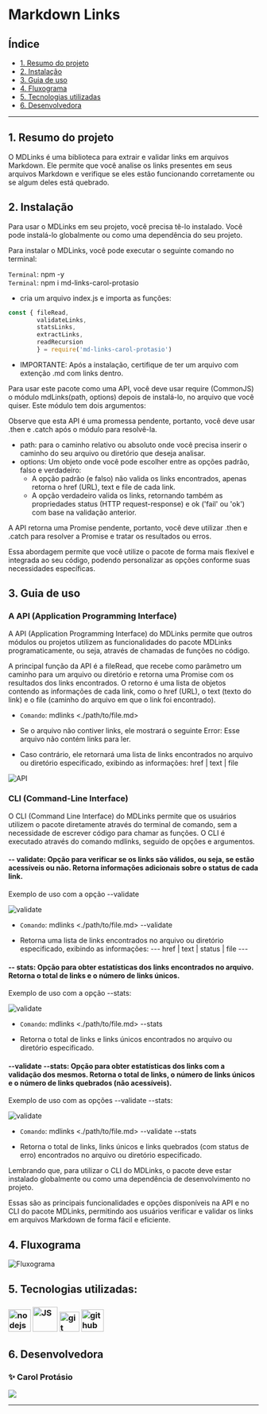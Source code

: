 # Markdown Links

## Índice

* [1. Resumo do projeto](#1-resumo-do-projeto)
* [2. Instalação](#2-instalação)
* [3. Guia de uso](#3-guia-de-uso)
* [4. Fluxograma](#4-fluxograma)
* [5. Tecnologias utilizadas](#5-tecnologias-utilizadas)
* [6. Desenvolvedora](#6-desenvolvedora)

***

## 1. Resumo do projeto

O MDLinks é uma biblioteca para extrair e validar links em arquivos Markdown. Ele permite que você analise os links presentes em seus arquivos Markdown e verifique se eles estão funcionando corretamente ou se algum deles está quebrado.


## 2. Instalação

Para usar o MDLinks em seu projeto, você precisa tê-lo instalado. Você pode instalá-lo globalmente ou como uma dependência do seu projeto.

Para instalar o MDLinks, você pode executar o seguinte comando no terminal:

`Terminal`: npm -y <br>
`Terminal`: npm i md-links-carol-protasio
- cria um arquivo index.js e importa as funções: 
```js
const { fileRead, 
        validateLinks, 
        statsLinks,
        extractLinks,
        readRecursion 
        } = require('md-links-carol-protasio')

``` 


- IMPORTANTE: Após a instalação, certifique de ter um arquivo com extenção .md com links dentro.

Para usar este pacote como uma API, você deve usar require (CommonJS) o módulo mdLinks(path, options) depois de instalá-lo, no arquivo que você quiser. Este módulo tem dois argumentos:

Observe que esta API é uma promessa pendente, portanto, você deve usar .then e .catch após o módulo para resolvê-la.

- path: para o caminho relativo ou absoluto onde você precisa inserir o caminho do seu arquivo ou diretório que deseja analisar.
- options: Um objeto onde você pode escolher entre as opções padrão, falso e verdadeiro:
    - A opção padrão (e falso) não valida os links encontrados, apenas retorna o href (URL), text e file de cada link.
    - A opção verdadeiro valida os links, retornando também as propriedades status (HTTP request-response) e ok ('fail' ou 'ok') com base na validação anterior.

A API retorna uma Promise pendente, portanto, você deve utilizar .then e .catch para resolver a Promise e tratar os resultados ou erros.

Essa abordagem permite que você utilize o pacote de forma mais flexível e integrada ao seu código, podendo personalizar as opções conforme suas necessidades específicas.

## 3. Guia de uso

### A API (Application Programming Interface)

A API (Application Programming Interface) do MDLinks permite que outros módulos ou projetos utilizem as funcionalidades do pacote MDLinks programaticamente, ou seja, através de chamadas de funções no código.

A principal função da API é a fileRead, que recebe como parâmetro um caminho para um arquivo ou diretório e retorna uma Promise com os resultados dos links encontrados. O retorno é uma lista de objetos contendo as informações de cada link, como o href (URL), o text (texto do link) e o file (caminho do arquivo em que o link foi encontrado).

 - `Comando`: mdlinks <./path/to/file.md>

* Se o arquivo não contiver links, ele mostrará o seguinte Error: Esse arquivo não contém links para ler.

* Caso contrário, ele retornará uma lista de links encontrados no arquivo ou diretório especificado, exibindo as informações: href | text | file

![API](./img/api.png)

### CLI (Command-Line Interface)

O CLI (Command Line Interface) do MDLinks permite que os usuários utilizem o pacote diretamente através do terminal de comando, sem a necessidade de escrever código para chamar as funções. O CLI é executado através do comando mdlinks, seguido de opções e argumentos.

#### -- validate: Opção para verificar se os links são válidos, ou seja, se estão acessíveis ou não. Retorna informações adicionais sobre o status de cada link.

Exemplo de uso com a opção --validate

![validate](./img/validate.png)

- `Comando`:  mdlinks <./path/to/file.md> --validate

* Retorna uma lista de links encontrados no arquivo ou diretório especificado, exibindo as informações: 
   ---   href | text | status | file   ---

#### -- stats: Opção para obter estatísticas dos links encontrados no arquivo. Retorna o total de links e o número de links únicos.

Exemplo de uso com a opção --stats:

  ![validate](./img/stats.png)

- `Comando`: mdlinks <./path/to/file.md> --stats


* Retorna o total de links e links únicos encontrados no arquivo ou diretório especificado.

#### --validate --stats: Opção para obter estatísticas dos links com a validação dos mesmos. Retorna o total de links, o número de links únicos e o número de links quebrados (não acessíveis).

Exemplo de uso com as opções --validate --stats:

![validate](./img/validate_stats.png)

- `Comando`: mdlinks <./path/to/file.md> --validate --stats

* Retorna o total de links, links únicos e links quebrados (com status de erro) encontrados no arquivo ou diretório especificado.

Lembrando que, para utilizar o CLI do MDLinks, o pacote deve estar instalado globalmente ou como uma dependência de desenvolvimento no projeto.

Essas são as principais funcionalidades e opções disponíveis na API e no CLI do pacote MDLinks, permitindo aos usuários verificar e validar os links em arquivos Markdown de forma fácil e eficiente.


## 4. Fluxograma

![Fluxograma](./img/projeto_MDlinks.png)

## 5. Tecnologias utilizadas:

### <img alt="nodejs" height="45" src="https://cdn.icon-icons.com/icons2/2415/PNG/512/nodejs_plain_logo_icon_146409.png"/> <img alt="JS" height="50" src="https://cdn2.iconfinder.com/data/icons/designer-skills/128/code-programming-javascript-software-develop-command-language-256.png"> <img alt="git" height="40" src="https://cdn3.iconfinder.com/data/icons/social-media-2169/24/social_media_social_media_logo_git-256.png"/> <img alt="github" height="45" src="https://cdn1.iconfinder.com/data/icons/unicons-line-vol-3/24/github-256.png"/> 

##

## 6. Desenvolvedora

### ✨ Carol Protásio 
<a href="https://www.linkedin.com/in/carol-protasio/" target="_blank"><img src="https://img.shields.io/badge/-LinkedIn-%230077B5?style=for-the-badge&logo=linkedin&logoColor=white" target="_blank"></a> 

***